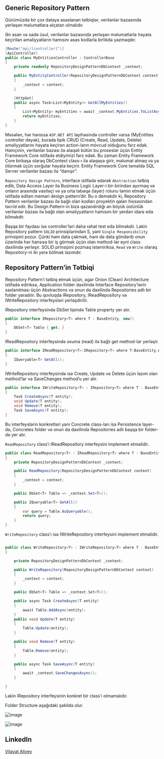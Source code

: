 ## Generic Repository Pattern

Günümüzdə bir çox dataya əsaslanan tətbiqlər, verilənlər bazasında yerləşən məlumatlara əlçatan olmalıdır. 

Ən asan və sadə üsul, verilənlər bazasında yerləşən məlumatlarla həyata keçirilən əməliyyatların hamısını əsas kodlarla birlikdə yazmaqdır.
```csharp
[Route("api/[controller]")]
[ApiController]
public class MyEntitiesController : ControllerBase
{
    private readonly RepositoryDesignPatternDbContext _context;

    public MyEntityController(RepositoryDesignPatternDbContext context)
    {
        _context = context;
    }

    [HttpGet]
    public async Task<List<MyEntity>> GetAllMyEntities()
    {
        List<MyEntity> myEntities = await _context.MyEntities.ToListAsync();
        return myEntities;
    }
}
```

Məsələn, hər hansısa `ASP.NET API` layihəsində controller varsa (MyEntities controller deyək), burada tipik CRUD (Create, Read, Update, Delete) əməliyyatlarını həyata keçirən action-ların mövcud olduğunu fərz edək. 
Həmçinin, verilənlər bazası ilə əlaqəli bütün bu proseslər üçün Entity Framework Core istifadə etdiyimizi fərz edək. Bu zaman Entity Framework Core birbaşa olaraq DbContext class-ı ilə əlaqəyə girir, məlumat almaq və ya ötürmək üçün sorğular həyata keçirir. Entity Framework Core təməldə SQL Server verilənlər bazası ilə “danışır”.

```Repository Design Pattern```, interface istifadə edərək `Abstraction` tətbiq edib, Data Access Layer ilə Business Logic Layer-i bir-birindən ayırmaq və onların arasında vasitəçi və ya orta təbəqə (layer) rolunu təmin etmək üçün istifadə edilən memari design pattern’dir. Bu o deməkdir ki, Repository Pattern verilənlər bazası ilə bağlı olan kodları proyektin qalan hissəsindən təcrid edir. Bu Design Pattern-in bizə qazandırdığı ən böyük üstünlük verilənlər bazası ilə bağlı olan əməliyyatların hamısını bir yerdən idarə edə bilməkdir. 

Başqa bir faydası isə controller’ləri daha rahat test edə bilməkdir. Lakin Repository pattern `SOLID` prinsiplərindən S, yəni `Single Responsibility` prinsipini pozur. Çünki həm data çəkmək, həm də data göndərib onun üzərində hər hansısa bir iş görmək üçün olan method-lar eyni class daxilində yerləşir. SOLID prinsipini pozmaq istəmiriksə, `Read` və `Write` olaraq Repository-ni iki yerə bölmək lazımdır.

## Repository Pattern’in Tətbiqi

Repository Pattern’i tətbiq etmək üçün, əgər Onion (Clean) Architecture istifadə ediriksə, Application folder daxilində Interface Repository’lərin saxlanılması üçün Abstractions və onun da daxilində Repositories adlı bir folder yaradılır. Bu qovluqda IRepository, IReadRepository və IWriteRepository interfeysləri yerləşdirilir.

IRepository interfeysində DbSet tipində Table property yer alır.
```csharp
public interface IRepository<T> where T : BaseEntity, new()
{
    DbSet<T> Table { get; }
}
```
IReadRepository interfeysində oxuma (read) ilə bağlı get method-lar yerləşir.
```csharp
public interface IReadRepository<T>:IRepository<T> where T:BaseEntity,new()
{
    IQueryable<T> GetAll();    
}
```


IWriteRepository interfeysində isə Create, Update və Delete üçün lazım olan method’lar və SaveChanges method’u yer alır.
```csharp
public interface IWriteRepository<T> : IRepository<T> where T : BaseEntity, new()
{
    Task CreateAsync(T entity);
    void Update(T entity);
    void Remove(T entity);
    Task SaveAsync(T entity);
}
```

Bu interfeyslərin konkretləri yəni Concrete class-ları isə Persistence layer-də, Concretes folder və onun da daxilində Repositories adlı başqa bir folder-də yer alır. 

`ReadRepository` class’ı IReadRepository interfeysini implement etməlidir.
```csharp
public class ReadRepository<T> : IReadRepository<T> where T : BaseEntity, new()
{
    private RepositoryDesignPatternDbContext _context;

    public ReadRepository(RepositoryDesignPatternDbContext context)
    {
        _context = context;
    }

    public DbSet<T> Table => _context.Set<T>();

    public IQueryable<T> GetAll()
    {
        var query = Table.AsQueryable();
        return query;
    }
}
```

`WriteRepository` class’ı isə IWriteRepository interfeysini implement etməlidir.
```csharp

public class WriteRepository<T> : IWriteRepository<T> where T : BaseEntity, new()
{

    private RepositoryDesignPatternDbContext _context;

    public WriteRepository(RepositoryDesignPatternDbContext context)
    {
        _context = context;
    }

    public DbSet<T> Table => _context.Set<T>();

    public async Task CreateAsync(T entity)
    {
        await Table.AddAsync(entity);
    }
    public void Update(T entity)
    {
        Table.Update(entity);
    }

    public void Remove(T entity)
    {
        Table.Remove(entity);
    }

    public async Task SaveAsync(T entity)
    {
        await _context.SaveChangesAsync();
    }

}
```

Lakin IRepository interfeysinin konkret bir class’ı olmamalıdır.

Folder Structure aşağıdaki şəkildə olur.

![image](https://github.com/user-attachments/assets/b394e572-e0c8-41b4-bb90-03f861d83647)

![image](https://github.com/user-attachments/assets/dc2d7fde-e2cb-4620-b877-bef0f19788e7)






## LinkedIn

[Vilayat Aliyev](https://www.linkedin.com/in/vilayataliyev/)









